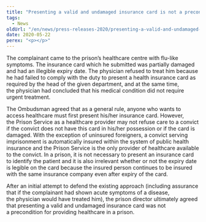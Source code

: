 ```yaml
---
title: "Presenting a valid and undamaged insurance card is not a precondition for providing healthcare in a prison"
tags:
  - News
oldUrl: "/en/news/press-releases-2020/presenting-a-valid-and-undamaged-insurance-card-is-not-a-precondition-for-providing-healthcare-in-a/"
date: 2020-05-22
perex: "<p></p>"
---
```


<!-- imported from the old website -->

<p>The complainant came to the prison’s healthcare centre with flu-like symptoms. The insurance card which he submitted was partially damaged and had an illegible expiry date. The physician refused to treat him because he had failed to comply with the duty to present a health insurance card as required by the head of the given department, and at the same time, the physician had concluded that his medical condition did not require urgent treatment.</p> <p>The Ombudsman agreed that as a general rule, anyone who wants to access healthcare must first present his/her insurance card. However, the Prison Service as a healthcare provider may not refuse care to a convict if the convict does not have this card in his/her possession or if the card is damaged. With the exception of uninsured foreigners, a convict serving imprisonment is automatically insured within the system of public health insurance and the Prison Service is the only provider of healthcare available to the convict. In a prison, it is not necessary to present an insurance card to identify the patient and it is also irrelevant whether or not the expiry date is legible on the card because the insured person continues to be insured with the same insurance company even after expiry of the card.</p><p> After an initial attempt to defend the existing approach (including assurance that if the complainant had shown acute symptoms of a disease, the physician would have treated him), the prison director ultimately agreed that presenting a valid and undamaged insurance card was not a precondition for providing healthcare in a prison.</p>

